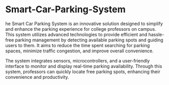 # Smart-Car-Parking-System
he Smart Car Parking System is an innovative solution designed to simplify and enhance the parking experience for college professors on campus. This system utilizes advanced technologies to provide efficient and hassle-free parking management by detecting available parking spots and guiding users to them. It aims to reduce the time spent searching for parking spaces, minimize traffic congestion, and improve overall convenience.

The system integrates sensors, microcontrollers, and a user-friendly interface to monitor and display real-time parking availability. Through this system, professors can quickly locate free parking spots, enhancing their convenience and productivity.
